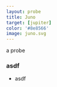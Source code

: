 ```yaml
---
layout: probe
title: Juno
target: [jupiter]
color: '#8e8566'
image: juno.svg
---
```


a probe

### asdf

 - asdf

